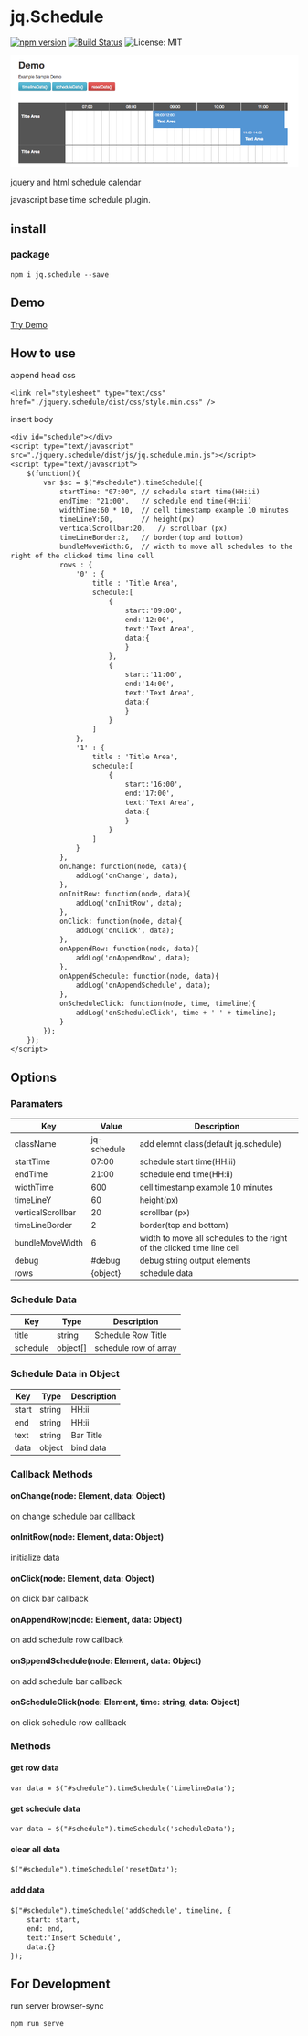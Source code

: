 jq.Schedule
===============

[![npm version](https://badge.fury.io/js/jq.schedule.svg)](https://badge.fury.io/js/jq.schedule)
[![Build Status](https://travis-ci.com/ateliee/jquery.schedule.svg?branch=master)](https://travis-ci.com/ateliee/jquery.schedule)
![License: MIT](https://img.shields.io/badge/License-MIT-green.svg)

![](docs/img/preview.png)

jquery and html schedule calendar

javascript base time schedule plugin.

## install

### package
```
npm i jq.schedule --save
```

## Demo

[Try Demo](https://ateliee.github.io/jquery.schedule/demo/)

## How to use

append head css
```
<link rel="stylesheet" type="text/css" href="./jquery.schedule/dist/css/style.min.css" />
```

insert body
```
<div id="schedule"></div>
<script type="text/javascript" src="./jquery.schedule/dist/js/jq.schedule.min.js"></script>
<script type="text/javascript">
    $(function(){
        var $sc = $("#schedule").timeSchedule({
            startTime: "07:00", // schedule start time(HH:ii)
            endTime: "21:00",   // schedule end time(HH:ii)
            widthTime:60 * 10,  // cell timestamp example 10 minutes
            timeLineY:60,       // height(px)
            verticalScrollbar:20,   // scrollbar (px)
            timeLineBorder:2,   // border(top and bottom)
            bundleMoveWidth:6,  // width to move all schedules to the right of the clicked time line cell
            rows : {
                '0' : {
                    title : 'Title Area',
                    schedule:[
                        {
                            start:'09:00',
                            end:'12:00',
                            text:'Text Area',
                            data:{
                            }
                        },
                        {
                            start:'11:00',
                            end:'14:00',
                            text:'Text Area',
                            data:{
                            }
                        }
                    ]
                },
                '1' : {
                    title : 'Title Area',
                    schedule:[
                        {
                            start:'16:00',
                            end:'17:00',
                            text:'Text Area',
                            data:{
                            }
                        }
                    ]
                }
            },
            onChange: function(node, data){
                addLog('onChange', data);
            },
            onInitRow: function(node, data){
                addLog('onInitRow', data);
            },
            onClick: function(node, data){
                addLog('onClick', data);
            },
            onAppendRow: function(node, data){
                addLog('onAppendRow', data);
            },
            onAppendSchedule: function(node, data){
                addLog('onAppendSchedule', data);
            },
            onScheduleClick: function(node, time, timeline){
                addLog('onScheduleClick', time + ' ' + timeline);
            }
        });
    });
</script>
```

## Options

### Paramaters

|Key|Value|Description|
|---|------|----------|
|className|jq-schedule|add elemnt class(default jq.schedule)|
|startTime|07:00|schedule start time(HH:ii)|
|endTime|21:00|schedule end time(HH:ii)|
|widthTime|600|cell timestamp example 10 minutes|
|timeLineY|60|height(px)|
|verticalScrollbar|20|scrollbar (px)|
|timeLineBorder|2|border(top and bottom)|
|bundleMoveWidth|6|width to move all schedules to the right of the clicked time line cell|
|debug|#debug|debug string output elements|
|rows|{object}|schedule data|

### Schedule Data

|Key|Type|Description|
|---|----|-----|
|title|string|Schedule Row Title|
|schedule|object[]|schedule row of array|

### Schedule Data in Object

|Key|Type|Description|
|---|----|-----|
|start|string|HH:ii|
|end|string|HH:ii|
|text|string|Bar Title|
|data|object|bind data|

### Callback Methods

#### onChange(node: Element, data: Object)
on change schedule bar callback

#### onInitRow(node: Element, data: Object)
initialize data

#### onClick(node: Element, data: Object)
on click bar callback

#### onAppendRow(node: Element, data: Object)
on add schedule row callback

#### onSppendSchedule(node: Element, data: Object)
on add schedule bar callback

#### onScheduleClick(node: Element, time: string, data: Object)
on click schedule row callback

### Methods

#### get row data
```
var data = $("#schedule").timeSchedule('timelineData');
```

#### get schedule data
```
var data = $("#schedule").timeSchedule('scheduleData');
```

#### clear all data
```
$("#schedule").timeSchedule('resetData');
```

#### add data
```
$("#schedule").timeSchedule('addSchedule', timeline, {
    start: start,
    end: end,
    text:'Insert Schedule',
    data:{}
});
```

## For Development

run server browser-sync
```
npm run serve
```

